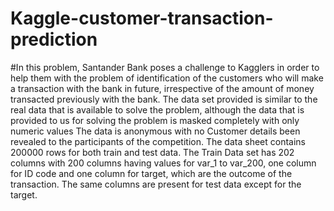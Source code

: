 # Kaggle-customer-transaction-prediction
#In this problem, Santander Bank poses a challenge to Kagglers in order to help them with the problem of identification of the customers who will make a transaction with the bank in future, irrespective of the amount of money transacted previously with the bank. The data set provided is similar to the real data that is available to solve the problem, although the data that is provided to us for solving the problem is masked completely with only numeric values
The data is anonymous with no Customer details been revealed to the participants of the competition. The data sheet contains 200000 rows for both train and test data. The Train Data set has 202 columns with 200 columns having values for var_1 to var_200, one column for ID code and one column for target, which are the outcome of the transaction. The same columns are present for test data except for the target.
